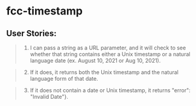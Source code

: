 # fcc-timestamp

## User Stories:
> 1. I can pass a string as a URL parameter, and it will check to see whether that string contains either a Unix timestamp or a natural language date (ex. August 10, 2021 or Aug 10, 2021).

> 2. If it does, it returns both the Unix timestamp and the natural language form of that date.

> 3. If it does not contain a date or Unix timestamp, it returns "error": "Invalid Date"}.
